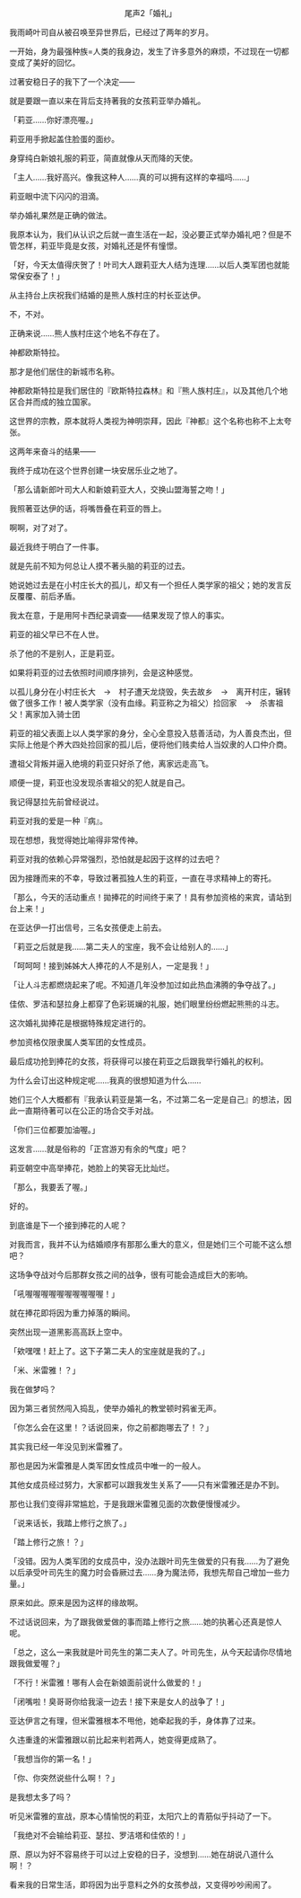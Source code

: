 <p align="center">尾声2「婚礼」</p>

我雨崎叶司自从被召唤至异世界后，已经过了两年的岁月。

一开始，身为最强种族=人类的我身边，发生了许多意外的麻烦，不过现在一切都变成了美好的回忆。

过著安稳日子的我下了一个决定——

就是要跟一直以来在背后支持著我的女孩莉亚举办婚礼。

「莉亚……你好漂亮喔。」

莉亚用手掀起盖住脸蛋的面纱。

身穿纯白新娘礼服的莉亚，简直就像从天而降的天使。

「主人……我好高兴。像我这种人……真的可以拥有这样的幸福吗……」

莉亚眼中流下闪闪的泪滴。

举办婚礼果然是正确的做法。

我原本认为，我们从认识之后就一直生活在一起，没必要正式举办婚礼吧？但是不管怎样，莉亚毕竟是女孩，对婚礼还是怀有憧憬。

「好，今天太值得庆贺了！叶司大人跟莉亚大人结为连理……以后人类军团也就能常保安泰了！」

从主持台上庆祝我们结婚的是熊人族村庄的村长亚达伊。

不，不对。

正确来说……熊人族村庄这个地名不存在了。

神都欧斯特拉。

那才是他们居住的新城市名称。

神都欧斯特拉是我们居住的『欧斯特拉森林』和『熊人族村庄』，以及其他几个地区合并而成的独立国家。

这世界的宗教，原本就将人类视为神明崇拜，因此『神都』这个名称也称不上太夸张。

这两年来奋斗的结果——

我终于成功在这个世界创建一块安居乐业之地了。

「那么请新郎叶司大人和新娘莉亚大人，交换山盟海誓之吻！」

我照著亚达伊的话，将嘴唇叠在莉亚的唇上。

啊啊，对了对了。

最近我终于明白了一件事。

就是先前不知为何总让人摸不著头脑的莉亚的过去。

她说她过去是在小村庄长大的孤儿，却又有一个担任人类学家的祖父；她的发言反反覆覆、前后矛盾。

我太在意，于是用阿卡西纪录调查——结果发现了惊人的事实。

莉亚的祖父早已不在人世。

杀了他的不是别人，正是莉亚。

如果将莉亚的过去依照时间顺序排列，会是这种感觉。

以孤儿身分在小村庄长大　→　村子遭天龙烧毁，失去故乡　→　离开村庄，辗转做了很多工作！被人类学家（没有血缘。莉亚称之为祖父）捡回家　→　杀害祖父！离家加入骑士团

莉亚的祖父表面上以人类学家的身分，全心全意投入慈善活动，为人善良杰出，但实际上他是个养大四处捡回家的孤儿后，便将他们贱卖给人当奴隶的人口仲介商。

遭祖父背叛并逼入绝境的莉亚只好杀了他，离家远走高飞。

顺便一提，莉亚也没发现杀害祖父的犯人就是自己。

我记得瑟拉先前曾经说过。

莉亚对我的爱是一种『病』。

现在想想，我觉得她比喻得非常传神。

莉亚对我的依赖心异常强烈，恐怕就是起因于这样的过去吧？

因为接踵而来的不幸，导致过著孤独人生的莉亚，一直在寻求精神上的寄托。

「那么，今天的活动重点！拋捧花的时间终于来了！具有参加资格的来宾，请站到台上来！」

在亚达伊一打出信号，三名女孩便走上前去。

「莉亚之后就是我……第二夫人的宝座，我不会让给别人的……」

「呵呵呵！接到姊姊大人捧花的人不是别人，一定是我！」

「让人斗志都燃烧起来了呢。不知道几年没参加过如此热血沸腾的争夺战了。」

佳侬、罗洁和瑟拉身上都穿了色彩斑斓的礼服，她们眼里纷纷燃起熊熊的斗志。

这次婚礼拋捧花是根据特殊规定进行的。

参加资格仅限隶属人类军团的女性成员。

最后成功抢到捧花的女孩，将获得可以接在莉亚之后跟我举行婚礼的权利。

为什么会订出这种规定呢……我真的很想知道为什么……

她们三个人大概都有『我承认莉亚是第一名，不过第二名一定是自己』的想法，因此一直期待著可以在公正的场合交手对战。

「你们三位都要加油喔。」

这发言……就是俗称的「正宫游刃有余的气度」吧？

莉亚朝空中高举捧花，她脸上的笑容无比灿烂。

「那么，我要丢了喔。」

好的。

到底谁是下一个接到捧花的人呢？

对我而言，我并不认为结婚顺序有那那么重大的意义，但是她们三个可能不这么想吧？

这场争夺战对今后那群女孩之间的战争，很有可能会造成巨大的影响。

「吼喔喔喔喔喔喔喔喔喔喔！」

就在捧花即将因为重力掉落的瞬间。

突然出现一道黑影高高跃上空中。

「欸嘿嘿！赶上了。这下子第二夫人的宝座就是我的了。」

「米、米雷雅！？」

我在做梦吗？

因为第三者贸然闯入捣乱，使举办婚礼的教堂顿时鸦雀无声。

「你怎么会在这里！？话说回来，你之前都跑哪去了！？」

其实我已经一年没见到米雷雅了。

那也是因为米雷雅是人类军团女性成员中唯一的一般人。

其他女成员经过努力，大家都可以跟我发生关系了——只有米雷雅还是办不到。

那也让我们变得非常尴尬，于是我跟米雷雅见面的次数便慢慢减少。

「说来话长，我踏上修行之旅了。」

「踏上修行之旅！？」

「没错。因为人类军团的女成员中，没办法跟叶司先生做爱的只有我……为了避免以后承受叶司先生的魔力时会昏厥过去……身为魔法师，我想先帮自己增加一些力量。」

原来如此。原来是因为这样的缘故啊。

不过话说回来，为了跟我做爱做的事而踏上修行之旅……她的执著心还真是惊人呢。

「总之，这么一来我就是叶司先生的第二夫人了。叶司先生，从今天起请你尽情地跟我做爱喔？」

「不行！米雷雅！哪有人会在新娘面前说什么做爱的！」

「闭嘴啦！臭哥哥你给我滚一边去！接下来是女人的战争了！」

亚达伊言之有理，但米雷雅根本不甩他，她牵起我的手，身体靠了过来。

久违重逢的米雷雅跟以前比起来判若两人，她变得更成熟了。

「我想当你的第一名！」

「你、你突然说些什么啊！？」

是我想太多了吗？

听见米雷雅的宣战，原本心情愉悦的莉亚，太阳穴上的青筋似乎抖动了一下。

「我绝对不会输给莉亚、瑟拉、罗洁塔和佳侬的！」

原、原以为好不容易终于可以过上安稳的日子，没想到……她在胡说八道什么啊！？

看来我的日常生活，即将因为出乎意料之外的女孩参战，又变得吵吵闹闹了。

